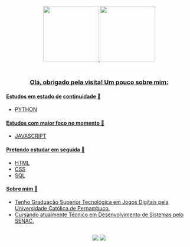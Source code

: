 
<div align="center">
<a href="https://www.linkedin.com/in/claudemirwss/">
<img height="150px" src="https://github-readme-stats.vercel.app/api?username=claudemirws&show_icons=true&&custom_title=Meu Status no Github&theme=tokyonight"/>
<img height="150px" src="https://github-readme-stats.vercel.app/api/top-langs/?username=claudemirws&layout=compact&langs_count=4&custom_title=Linguagens Mais Utilizadas&theme=tokyonight"/>  
<!--<img height="40px" src="https://img.shields.io/badge/Python-14354C?style=for-the-badge&logo=python&logoColor=white" /> -->
<!-- <img height="40px" src="https://img.shields.io/badge/HTML5-E34F26?style=for-the-badge&logo=html5&logoColor=white" /> -->
<!--<img height="40px" src="https://img.shields.io/badge/CSS3-1572B6?style=for-the-badge&logo=css3&logoColor=white" /> -->  
  
</div>


<div align="left"> 

<h3 align="center">  <br>
Olá, obrigado pela visita! Um pouco sobre mim:
<br>
</h3> 
  
#### Estudos em estado de continuidade 🔄
  
- PYTHON

#### Estudos com maior foco no momento 🎯

- JAVASCRIPT

#### Pretendo estudar em seguida 📆

- HTML
- CSS
- SQL

#### Sobre mim 🧑

- Tenho Graduação Superior Tecnológica em Jogos Digitais pela Universidade Católica de Pernambuco.
- Cursando atualmente Técnico em Desenvolvimento de Sistemas pelo SENAC.

</div>

##
  
<div align="center"> 
<!--<a href="https://www.facebook.com/claudemir1996" target="_blank"><img src="https://img.shields.io/badge/Facebook-1877F2?style=for-the-badge&logo=facebook&logoColor=white" target="_blank"></a>
<a href="https://instagram.com/claudemirws" target="_blank"><img src="https://img.shields.io/badge/Instagram-E4405F?style=for-the-badge&logo=instagram&logoColor=white" target="_blank"></a>-->
<a href="https://www.linkedin.com/in/claudemirwss/" target="_blank"><img src="https://img.shields.io/badge/LinkedIn-0077B5?style=for-the-badge&logo=linkedin&logoColor=white" target="_blank"></a> 
<a href = "mailto:claudemirwss@gmail.com"><img src="https://img.shields.io/badge/Gmail-D14836?style=for-the-badge&logo=gmail&logoColor=white" target="_blank"></a>
</div>
